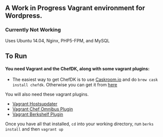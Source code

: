 ## A Work in Progress Vagrant environment for Wordpress.

### Currently Not Working ###

Uses Ubuntu 14.04, Nginx, PHP5-FPM, and MySQL

## To Run

#### You need Vagrant and the ChefDK, along with some vagrant plugins:
- The easiest way to get ChefDK is to use [Caskroom.io](http://www.caskroom.io) and do `brew cask install chefdk`. Otherwise you can get it from [here](https://downloads.chef.io/chef-dk/)

You will also need these vagrant plugins.
- [Vagrant Hostsupdater](https://github.com/cogitatio/vagrant-hostsupdater)
- [Vagrant Chef Omnibus Plugin](https://github.com/opscode/vagrant-omnibus)
- [Vagrant Berkshelf Plugin](https://github.com/berkshelf/vagrant-berkshelf)

Once you have all that installed, `cd` into your working directory, run `berks install` and then `vagrant up`
